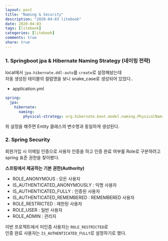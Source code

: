 ```yaml
---
layout: post
title: "Naming & Security"
description: "2020-04-03 litebook"
date: 2020-04-03
tags: [litebook]
categories: [litebook]
comments: true
share: true
--- 
```


### 1. Springboot jpa & Hibernate Naming Strategy (네이밍 전략)  
   
local에서 `jpa.hibernate.ddl-auto`를 `create`로 설정해놨는데      
자동 생성된 테이블의 컬럼명을 보니 snake_case로 생성되어 있었다..            

- application.yml      
```yaml
spring:
  jpa:
    hibernate:
      naming:
        physical-strategy: org.hibernate.boot.model.naming.PhysicalNamingStrategyStandardImpl
``` 
위 설정을 해주면 Entity 클래스의 변수명과 동일하게 생성된다.     

  
### 2. Spring Security             

회원가입 시 이메일 인증으로 사용자 인증을 하고 인증 완료 여부를 
Role로 구분하려고 spring 표준 권한을 찾아봤다.    

**스프링에서 제공하는 기본 권한(Authority)**     
- ROLE_ANONYMOUS : 모든 사용자     
- IS_AUTHENTICATED_ANONYMOUSLY : 익명 사용자   
- IS_AUTHENTICATED_FULLY : 인증된 사용자   
- IS_AUTHENTICATED_REMEMBERED : REMEMBERED 사용자   
- ROLE_RESTRICTED : 제한된 사용자   
- ROLE_USER : 일반 사용자   
- ROLE_ADMIN : 관리자     

이번 프로젝트에서 미인증 사용자는 `ROLE_RESTRICTED`로     
인증 완료 사용자는 `IS_AUTHENTICATED_FULLY`로 설정하기로 했다.     


